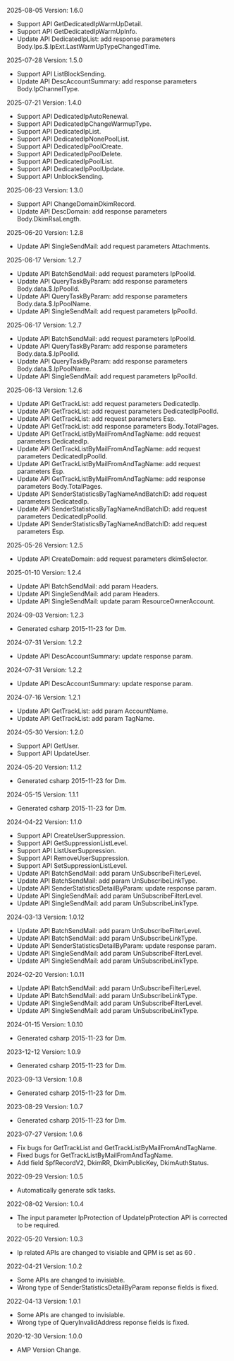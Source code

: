 2025-08-05 Version: 1.6.0
- Support API GetDedicatedIpWarmUpDetail.
- Support API GetDedicatedIpWarmUpInfo.
- Update API DedicatedIpList: add response parameters Body.Ips.$.IpExt.LastWarmUpTypeChangedTime.


2025-07-28 Version: 1.5.0
- Support API ListBlockSending.
- Update API DescAccountSummary: add response parameters Body.IpChannelType.


2025-07-21 Version: 1.4.0
- Support API DedicatedIpAutoRenewal.
- Support API DedicatedIpChangeWarmupType.
- Support API DedicatedIpList.
- Support API DedicatedIpNonePoolList.
- Support API DedicatedIpPoolCreate.
- Support API DedicatedIpPoolDelete.
- Support API DedicatedIpPoolList.
- Support API DedicatedIpPoolUpdate.
- Support API UnblockSending.


2025-06-23 Version: 1.3.0
- Support API ChangeDomainDkimRecord.
- Update API DescDomain: add response parameters Body.DkimRsaLength.


2025-06-20 Version: 1.2.8
- Update API SingleSendMail: add request parameters Attachments.


2025-06-17 Version: 1.2.7
- Update API BatchSendMail: add request parameters IpPoolId.
- Update API QueryTaskByParam: add response parameters Body.data.$.IpPoolId.
- Update API QueryTaskByParam: add response parameters Body.data.$.IpPoolName.
- Update API SingleSendMail: add request parameters IpPoolId.


2025-06-17 Version: 1.2.7
- Update API BatchSendMail: add request parameters IpPoolId.
- Update API QueryTaskByParam: add response parameters Body.data.$.IpPoolId.
- Update API QueryTaskByParam: add response parameters Body.data.$.IpPoolName.
- Update API SingleSendMail: add request parameters IpPoolId.


2025-06-13 Version: 1.2.6
- Update API GetTrackList: add request parameters DedicatedIp.
- Update API GetTrackList: add request parameters DedicatedIpPoolId.
- Update API GetTrackList: add request parameters Esp.
- Update API GetTrackList: add response parameters Body.TotalPages.
- Update API GetTrackListByMailFromAndTagName: add request parameters DedicatedIp.
- Update API GetTrackListByMailFromAndTagName: add request parameters DedicatedIpPoolId.
- Update API GetTrackListByMailFromAndTagName: add request parameters Esp.
- Update API GetTrackListByMailFromAndTagName: add response parameters Body.TotalPages.
- Update API SenderStatisticsByTagNameAndBatchID: add request parameters DedicatedIp.
- Update API SenderStatisticsByTagNameAndBatchID: add request parameters DedicatedIpPoolId.
- Update API SenderStatisticsByTagNameAndBatchID: add request parameters Esp.


2025-05-26 Version: 1.2.5
- Update API CreateDomain: add request parameters dkimSelector.


2025-01-10 Version: 1.2.4
- Update API BatchSendMail: add param Headers.
- Update API SingleSendMail: add param Headers.
- Update API SingleSendMail: update param ResourceOwnerAccount.


2024-09-03 Version: 1.2.3
- Generated csharp 2015-11-23 for Dm.

2024-07-31 Version: 1.2.2
- Update API DescAccountSummary: update response param.


2024-07-31 Version: 1.2.2
- Update API DescAccountSummary: update response param.


2024-07-16 Version: 1.2.1
- Update API GetTrackList: add param AccountName.
- Update API GetTrackList: add param TagName.


2024-05-30 Version: 1.2.0
- Support API GetUser.
- Support API UpdateUser.


2024-05-20 Version: 1.1.2
- Generated csharp 2015-11-23 for Dm.

2024-05-15 Version: 1.1.1
- Generated csharp 2015-11-23 for Dm.

2024-04-22 Version: 1.1.0
- Support API CreateUserSuppression.
- Support API GetSuppressionListLevel.
- Support API ListUserSuppression.
- Support API RemoveUserSuppression.
- Support API SetSuppressionListLevel.
- Update API BatchSendMail: add param UnSubscribeFilterLevel.
- Update API BatchSendMail: add param UnSubscribeLinkType.
- Update API SenderStatisticsDetailByParam: update response param.
- Update API SingleSendMail: add param UnSubscribeFilterLevel.
- Update API SingleSendMail: add param UnSubscribeLinkType.


2024-03-13 Version: 1.0.12
- Update API BatchSendMail: add param UnSubscribeFilterLevel.
- Update API BatchSendMail: add param UnSubscribeLinkType.
- Update API SenderStatisticsDetailByParam: update response param.
- Update API SingleSendMail: add param UnSubscribeFilterLevel.
- Update API SingleSendMail: add param UnSubscribeLinkType.


2024-02-20 Version: 1.0.11
- Update API BatchSendMail: add param UnSubscribeFilterLevel.
- Update API BatchSendMail: add param UnSubscribeLinkType.
- Update API SingleSendMail: add param UnSubscribeFilterLevel.
- Update API SingleSendMail: add param UnSubscribeLinkType.


2024-01-15 Version: 1.0.10
- Generated csharp 2015-11-23 for Dm.

2023-12-12 Version: 1.0.9
- Generated csharp 2015-11-23 for Dm.

2023-09-13 Version: 1.0.8
- Generated csharp 2015-11-23 for Dm.

2023-08-29 Version: 1.0.7
- Generated csharp 2015-11-23 for Dm.

2023-07-27 Version: 1.0.6
- Fix bugs for GetTrackList and GetTrackListByMailFromAndTagName.
- Fixed bugs for GetTrackListByMailFromAndTagName.
- Add field SpfRecordV2, DkimRR, DkimPublicKey, DkimAuthStatus.

2022-09-29 Version: 1.0.5
- Automatically generate sdk tasks.

2022-08-02 Version: 1.0.4
- The input parameter IpProtection of UpdateIpProtection API  is corrected to be required. 

2022-05-20 Version: 1.0.3
- Ip related APIs are changed to visiable and QPM is set as 60 .

2022-04-21 Version: 1.0.2
- Some APIs are changed to invisiable.
- Wrong type of SenderStatisticsDetailByParam reponse fields is fixed.

2022-04-13 Version: 1.0.1
- Some APIs are changed to invisiable.
- Wrong type of QueryInvalidAddress reponse fields is fixed.

2020-12-30 Version: 1.0.0
- AMP Version Change.

